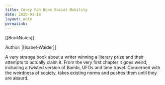 ```yaml
---
title: Corey Fah Does Social Mobility
date: 2025-01-18
layout: note
permalink:
---
```


[[BookNotes]]

Author: [[Isabel-Waider]]

A very strange book about a writer winning a literary prize and their attempts to actually claim it. From the very first chapter it goes weird, including a twisted version of Bambi, UFOs and time travel. Concerned with the weirdness of society, takes existing norms and pushes them until they are absurd.